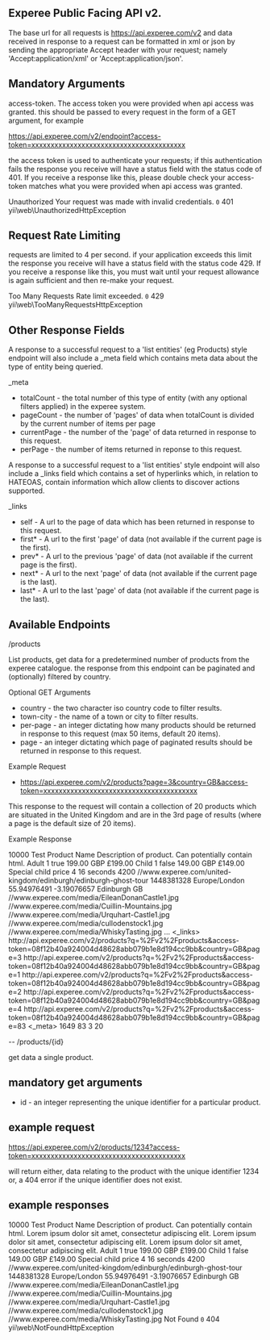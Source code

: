 Experee Public Facing API v2.
--

The base url for all requests is https://api.experee.com/v2 and data received in response to a request can be formatted in xml or json by sending the appropriate Accept header with your request; namely 'Accept:application/xml' or 'Accept:application/json'.

Mandatory Arguments
--
access-token. The access token you were provided when api access was granted. this should be passed to every request in the form of a GET argument, for example

https://api.experee.com/v2/endpoint?access-token=xxxxxxxxxxxxxxxxxxxxxxxxxxxxxxxxxxxxxxxx

the access token is used to authenticate your requests; if this authentication fails the response you receive will have a status field with the status code of 401. If you receive a response like this, please double check your access-token matches what you were provided when api access was granted.

<response>
	<name>Unauthorized</name>
	<message>Your request was made with invalid credentials.</message>
	<code>0</code>
	<status>401</status>
	<type>yii\web\UnauthorizedHttpException</type>
</response>

Request Rate Limiting
--
requests are limited to 4 per second. if your application exceeds this limit the response you receive will have a status field with the status code 429. If you receive a response like this, you must wait until your request allowance is again sufficient and then re-make your request.

<response>
	<name>Too Many Requests</name>
	<message>Rate limit exceeded.</message>
	<code>0</code>
	<status>429</status>
	<type>yii\web\TooManyRequestsHttpException</type>
</response>

Other Response Fields
--
A response to a successful request to a 'list entities' (eg Products) style endpoint will also include a _meta field which contains meta data about the type of entity being queried.

_meta
 - totalCount - the total number of this type of entity (with any optional filters applied) in the experee system.
 - pageCount - the number of 'pages' of data when totalCount is divided by the current number of items per page
 - currentPage - the number of the 'page' of data returned in response to this request.
 - perPage - the number of items returned in reponse to this request.

 A response to a successful request to a 'list entities' style endpoint will also include a _links field which contains a set of hyperlinks which, in relation to HATEOAS, contain information which allow clients to discover actions supported.

 _links
  - self - A url to the page of data which has been returned in response to this request.
  - first* - A url to the first 'page' of data (not available if the current page is the first).
  - prev* - A url to the previous 'page' of data (not available if the current page is the first).
  - next* - A url to the next 'page' of data (not available if the current page is the last).
  - last* - A url to the last 'page' of data (not available if the current page is the last).

Available Endpoints
--
/products

List products, get data for a predetermined number of products from the experee catalogue. the response from this endpoint can be paginated and (optionally) filtered by country.

Optional GET Arguments

- country - the two character iso country code to filter results.
- town-city - the name of a town or city to filter results.
- per-page - an integer dictating how many products should be returned in response to this request (max 50 items, default 20 items).
- page - an integer dictating which page of paginated results should be returned in response to this request.


Example Request

- https://api.experee.com/v2/products?page=3&country=GB&access-token=xxxxxxxxxxxxxxxxxxxxxxxxxxxxxxxxxxxxxxxx

This response to the request will contain a collection of 20 products which are situated in the United Kingdom and are in the 3rd page of results (where a page is the default size of 20 items).

Example Response

<response>
	<products>
		<item>
			<ID>10000</ID>
			<name>Test Product Name</name>
			<description>Description of product. Can potentially contain html.</description>
			<prices>
				<item>
					<tier_name>Adult</tier_name>
					<guests>1</guests>
					<advertised_tier>true</advertised_tier>
					<price_as_decimal>199.00</price_as_decimal>
					<currency>GBP</currency>
					<price_string>£199.00</price_string>
				</item>
				<item>
					<tier_name>Child</tier_name>
					<guests>1</guests>
					<advertised_tier>false</advertised_tier>
					<price_as_decimal>149.00</price_as_decimal>
					<currency>GBP</currency>
					<price_string>£149.00</price_string>
					<description>Special child price</description>
					<from_age>4</from_age>
					<to_age>16</to_age>
				</item>
			</prices>
			<product_duration>
				<unit>seconds</unit>
				<duration>4200</duration>
			</product_duration>
			<permalink>//www.experee.com/united-kingdom/edinburgh/edinburgh-ghost-tour</permalink>
			<last_updated>1448381328</last_updated>
			<location>
				<timezone>Europe/London</timezone>
				<latitude>55.94976491</latitude>
				<longitude>-3.19076657</longitude>
				<town_city>Edinburgh</town_city>
				<country>GB</country>
			</location>
			<media>
				<item>//www.experee.com/media/EileanDonanCastle1.jpg</item>
				<item>//www.experee.com/media/Cuillin-Mountains.jpg</item>
				<item>//www.experee.com/media/Urquhart-Castle1.jpg</item>
				<item>//www.experee.com/media/cullodenstock1.jpg</item>
				<item>//www.experee.com/media/WhiskyTasting.jpg</item>
			</media>
		</item>
		<item>
			... <!-- further products ommited for brevity -->
		</item>
	</products>
	<_links>
		<self>
			<href>
				http://api.experee.com/v2/products?q=%2Fv2%2Fproducts&access-token=08f12b40a924004d48628abb079b1e8d194cc9bb&country=GB&page=3
			</href>
		</self>
		<first>
			<href>
				http://api.experee.com/v2/products?q=%2Fv2%2Fproducts&access-token=08f12b40a924004d48628abb079b1e8d194cc9bb&country=GB&page=1
			</href>
		</first>
		<prev>
			<href>
				http://api.experee.com/v2/products?q=%2Fv2%2Fproducts&access-token=08f12b40a924004d48628abb079b1e8d194cc9bb&country=GB&page=2
			</href>
		</prev>
		<next>
			<href>
				http://api.experee.com/v2/products?q=%2Fv2%2Fproducts&access-token=08f12b40a924004d48628abb079b1e8d194cc9bb&country=GB&page=4
			</href>
		</next>
		<last>
			<href>
				http://api.experee.com/v2/products?q=%2Fv2%2Fproducts&access-token=08f12b40a924004d48628abb079b1e8d194cc9bb&country=GB&page=83
			</href>
		</last>
	</_links>
	<_meta>
		<totalCount>1649</totalCount>
		<pageCount>83</pageCount>
		<currentPage>3</currentPage>
		<perPage>20</perPage>
	</_meta>
</response>

--
/products/{id}

get data a single product.

mandatory get arguments
--
- id - an integer representing the unique identifier for a particular product.

example request
-- 
https://api.experee.com/v2/products/1234?access-token=xxxxxxxxxxxxxxxxxxxxxxxxxxxxxxxxxxxxxxxx

will return either, data relating to the product with the unique identifier 1234 or, a 404 error if the unique identifier does not exist.

example responses
--
<response>
	<ID>10000</ID>
	<name>Test Product Name</name>
	<description>Description of product. Can potentially contain html.</description>
	<fact1>Lorem ipsum dolor sit amet, consectetur adipiscing elit.</fact1>
	<fact2>Lorem ipsum dolor sit amet, consectetur adipiscing elit.</fact2>
	<fact3>Lorem ipsum dolor sit amet, consectetur adipiscing elit.</fact3>
	<prices>
		<item>
			<tier_name>Adult</tier_name>
			<guests>1</guests>
			<advertised_tier>true</advertised_tier>
			<price_as_decimal>199.00</price_as_decimal>
			<currency>GBP</currency>
			<price_string>£199.00</price_string>
		</item>
		<item>
			<tier_name>Child</tier_name>
			<guests>1</guests>
			<advertised_tier>false</advertised_tier>
			<price_as_decimal>149.00</price_as_decimal>
			<currency>GBP</currency>
			<price_string>£149.00</price_string>
			<description>Special child price</description>
			<from_age>4</from_age>
			<to_age>16</to_age>
		</item>
	</prices>
	<product_duration>
		<unit>seconds</unit>
		<duration>4200</duration>
	</product_duration>
	<permalink>//www.experee.com/united-kingdom/edinburgh/edinburgh-ghost-tour</permalink>
	<last_updated>1448381328</last_updated>
	<location>
		<timezone>Europe/London</timezone>
		<latitude>55.94976491</latitude>
		<longitude>-3.19076657</longitude>
		<town_city>Edinburgh</town_city>
		<country>GB</country>
	</location>
	<media>
		<item>//www.experee.com/media/EileanDonanCastle1.jpg</item>
		<item>//www.experee.com/media/Cuillin-Mountains.jpg</item>
		<item>//www.experee.com/media/Urquhart-Castle1.jpg</item>
		<item>//www.experee.com/media/cullodenstock1.jpg</item>
		<item>//www.experee.com/media/WhiskyTasting.jpg</item>
	</media>
</response>

<response>
	<name>Not Found</name>
	<message/>
	<code>0</code>
	<status>404</status>
	<type>yii\web\NotFoundHttpException</type>
</response>
